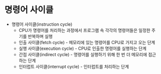 # 명령어 사이클
- 명령어 사이클(instruction cycle)
  - CPU가 명령어를 처리하는 과정에서 프로그램 속 각각의 명령어들은 일정한 주기를 반복하며 실행
  - 인출 사이클(fetch cycle) - 메모리에 있는 명령어를 CPU로 가지고 오는 단계
  - 실행 사이클(execution cycle) - CPU로 인출한 명령어를 실행하는 단계
  - 간접 사이클(indirect cycle) - 명령어를 실행하기 위해 한 번 더 메모리에 접근하는 단계
  - 인터럽트 사이클(interrupt cycle) - 인터럽트를 처리하는 단계
